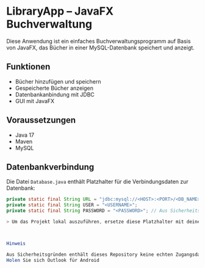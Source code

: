 
# LibraryApp – JavaFX Buchverwaltung

Diese Anwendung ist ein einfaches Buchverwaltungsprogramm auf Basis von JavaFX, das Bücher in einer MySQL-Datenbank speichert und anzeigt.

## Funktionen
- Bücher hinzufügen und speichern
- Gespeicherte Bücher anzeigen
- Datenbankanbindung mit JDBC
- GUI mit JavaFX

## Voraussetzungen
- Java 17
- Maven
- MySQL

## Datenbankverbindung

Die Datei `Database.java` enthält Platzhalter für die Verbindungsdaten zur Datenbank:

```java
private static final String URL = "jdbc:mysql://<HOST>:<PORT>/<DB_NAME>";
private static final String USER = "<USERNAME>";
private static final String PASSWORD = "<PASSWORD>"; // Aus Sicherheitsgründen hier nicht eintragen

> Um das Projekt lokal auszuführen, ersetze diese Platzhalter mit deinen echten Zugangsdaten.



Hinweis

Aus Sicherheitsgründen enthält dieses Repository keine echten Zugangsdaten. Bitte trage deine eigenen lokalen Verbindungsdaten ein, um die Anwendung zu testen oder weiterzuentwickeln.
Holen Sie sich Outlook für Android
